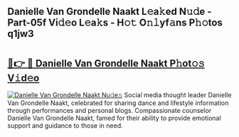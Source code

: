 ## Danielle Van Grondelle Naakt L𝚎a𝚔ed N𝚞𝚍e - Part-05f Vi𝚍𝚎o L𝚎a𝚔s - H𝚘𝚝 O𝚗𝚕yf𝚊ns P𝚑𝚘tos q1jw3

# <h2><a href="http://kf2rl98.oniu.top/?m=Danielle+Van+Grondelle+Naakt">🔗👉 🔴 Danielle Van Grondelle Naakt P𝚑ot𝚘𝚜 V𝚒d𝚎o</a></h2>

[![Danielle Van Grondelle Naakt Nu𝚍e𝚜](https://i.imgur.com/0qMVB7G.gif)](http://kf2rl98.oniu.top/?m=Danielle+Van+Grondelle+Naakt)
Social media thought leader Danielle Van Grondelle Naakt, celebrated for sharing dance and lifestyle information through performances and personal blogs. Compassionate counselor Danielle Van Grondelle Naakt, famed for their ability to provide emotional support and guidance to those in need.  
